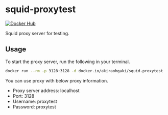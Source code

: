 # squid-proxytest

[![Docker Hub](https://img.shields.io/badge/Docker%20Hub-latest-black?logo=docker&logoColor=white&labelColor=blue)](https://hub.docker.com/r/akiraohgaki/squid-proxytest)

Squid proxy server for testing.

## Usage

To start the proxy server, run the following in your terminal.

```sh
docker run --rm -p 3128:3128 -d docker.io/akiraohgaki/squid-proxytest
```

You can use proxy with below proxy information.

- Proxy server address: localhost
- Port: 3128
- Username: proxytest
- Password: proxytest
